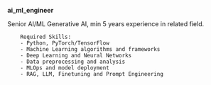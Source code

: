 **ai_ml_engineer**

Senior AI/ML Generative AI, min 5 years experience in related field.

        Required Skills:
        - Python, PyTorch/TensorFlow
        - Machine Learning algorithms and frameworks
        - Deep Learning and Neural Networks
        - Data preprocessing and analysis
        - MLOps and model deployment
        - RAG, LLM, Finetuning and Prompt Engineering